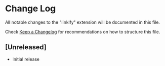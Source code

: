# Change Log

All notable changes to the "linkify" extension will be documented in this file.

Check [Keep a Changelog](http://keepachangelog.com/) for recommendations on how to structure this file.

## [Unreleased]

- Initial release